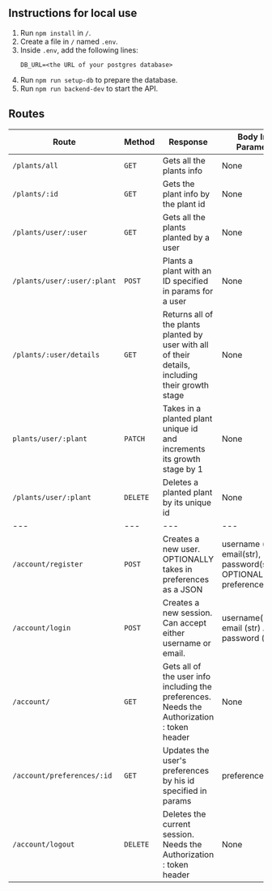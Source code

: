 ## Instructions for local use

1. Run `npm install` in `/`.
2. Create a file in `/` named `.env`.
3. Inside `.env`, add the following lines:
    ```
    DB_URL=<the URL of your postgres database>
    ```
4. Run `npm run setup-db` to prepare the database.
5. Run `npm run backend-dev` to start the API.

## Routes


| Route | Method | Response | Body Input Parameters
| --- | --- | --- | --- |
| `/plants/all` | `GET` | Gets all the plants info | None
| `/plants/:id` | `GET` | Gets the plant info by the plant id| None
| `/plants/user/:user` | `GET` | Gets all the plants planted by a user | None
| `/plants/user/:user/:plant` | `POST` | Plants a plant with an ID specified in params for a user | None
| `/plants/:user/details` | `GET` | Returns all of the plants planted by user with all of their details, including their growth stage | None
| `plants/user/:plant` | `PATCH` | Takes in a planted plant unique id and increments its growth stage by 1  | None
| `/plants/user/:plant` | `DELETE` | Deletes a planted plant by its unique id | None
| --- | --- | --- | --- |
| `/account/register` | `POST` | Creates a new user. OPTIONALLY takes in preferences as a JSON | username (str), email(str), password(str), OPTIONAL preferences(JSON)
| `/account/login` | `POST` | Creates a new session. Can accept either username or email. | username(str) OR email (str) AND password (str)
| `/account/` | `GET` | Gets all of the user info including the preferences. Needs the Authorization : token header | None
| `/account/preferences/:id` | `GET` | Updates the user's preferences by his id specified in params | preferences(JSON)
| `/account/logout` | `DELETE` | Deletes the current session. Needs the Authorization : token header | None
